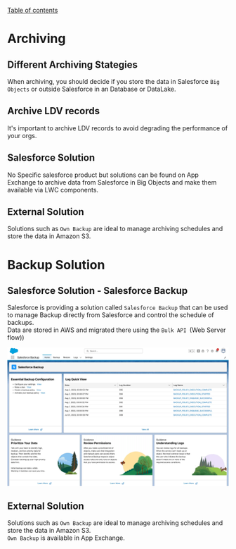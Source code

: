 [Table of contents](../Documentation.md)
# Archiving

## Different Archiving Stategies

When archiving, you should decide if you store the data in Salesforce `Big Objects` or outside Salesforce in an Database or DataLake.

## Archive LDV records
It's important to archive LDV records to avoid degrading the performance of your orgs.


## Salesforce Solution
No Specific salesforce product but solutions can be found on App Exchange to archive data from Salesforce in Big Objects and make them available via LWC components.

## External Solution
Solutions such as `Own Backup` are ideal to manage archiving schedules and store the data in Amazon S3.


# Backup Solution
## Salesforce Solution - Salesforce Backup
Salesforce is providing a solution called `Salesforce Backup` that can be used to manage Backup directly from Salesforce and control the schedule of backups.\
Data are stored in AWS and migrated there using the `Bulk API `(Web Server flow))

![Salesforce Backup](../../Images/CTA%20-%20Diagrams%20-%20Salesforce%20Backup.png)

## External Solution
Solutions such as `Own Backup` are ideal to manage archiving schedules and store the data in Amazon S3.\
`Own Backup` is available in App Exchange.


